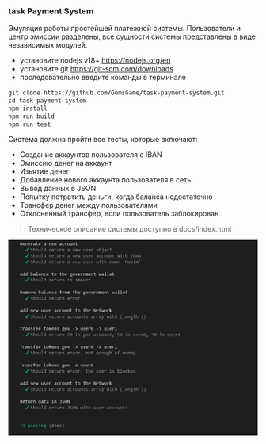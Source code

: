 ### task Payment System

Эмуляция работы простейшей платежной системы. Пользователи и центр эмиссии
разделены, все сущности системы представлены в виде независимых модулей.

* установите nodejs v18+ https://nodejs.org/en
* установите git https://git-scm.com/downloads
* последовательно введите команды в терминале
```
git clone https://github.com/GemsGame/task-payment-system.git
cd task-payment-system
npm install
npm run build
npm run test
```

Система должна пройти все тесты, которые включают:
* Cоздание аккаунтов пользователя с IBAN
* Эмиссию денег на аккаунт
* Изьятие денег
* Добавление нового аккаунта пользователя в сеть
* Вывод данных в JSON
* Попытку потратить деньги, когда баланса недостаточно
* Трансфер денег между пользователями
* Отклоненный трансфер, если пользователь заблокирован

>Техническое описание системы доступно в docs/index.html


![Alt text](image.png)